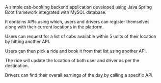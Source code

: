 A simple cab-booking backend application developed using Java Spring Boot framework integrated with MySQL database.

It contains APIs using which, users and drivers can register themselves along with their current locations in the platform.

Users can request for a list of cabs available within 5 units of their location by hitting another API.

Users can then pick a ride and book it from that list using another API.

The ride will update the location of both user and driver as per the destination.

Drivers can find their overall earnings of the day by calling a specific API.
